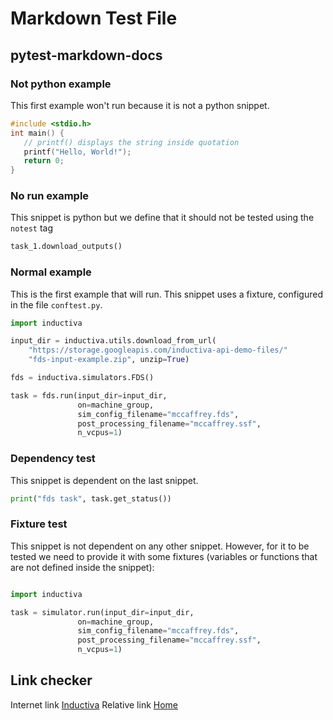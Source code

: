 # Markdown Test File

## pytest-markdown-docs

### Not python example
This first example won't run because it is not a python snippet.

```c
#include <stdio.h>
int main() {
   // printf() displays the string inside quotation
   printf("Hello, World!");
   return 0;
}
```

### No run example
This snippet is python but we define that it should not be tested using the
`notest` tag

```python notest
task_1.download_outputs()
```

### Normal example

This is the first example that will run.
This snippet uses a fixture, configured in the file `conftest.py`.

```python fixture:machine_group
import inductiva

input_dir = inductiva.utils.download_from_url(
    "https://storage.googleapis.com/inductiva-api-demo-files/"
    "fds-input-example.zip", unzip=True)

fds = inductiva.simulators.FDS()

task = fds.run(input_dir=input_dir,
               on=machine_group,
               sim_config_filename="mccaffrey.fds",
               post_processing_filename="mccaffrey.ssf",
               n_vcpus=1)
```

### Dependency test
This snippet is dependent on the last snippet.

```python continuation fixture:machine_group
print("fds task", task.get_status())
```

### Fixture test
This snippet is not dependent on any other snippet. However, for it to be tested
we need to provide it with some fixtures (variables or functions that are not
defined inside the snippet):

```python fixture:simulator fixture:input_dir fixture:machine_group

import inductiva

task = simulator.run(input_dir=input_dir,
               on=machine_group,
               sim_config_filename="mccaffrey.fds",
               post_processing_filename="mccaffrey.ssf",
               n_vcpus=1)
```

## Link checker

Internet link [Inductiva](https://inductiva.ai)
Relative link [Home](./Home.md)
